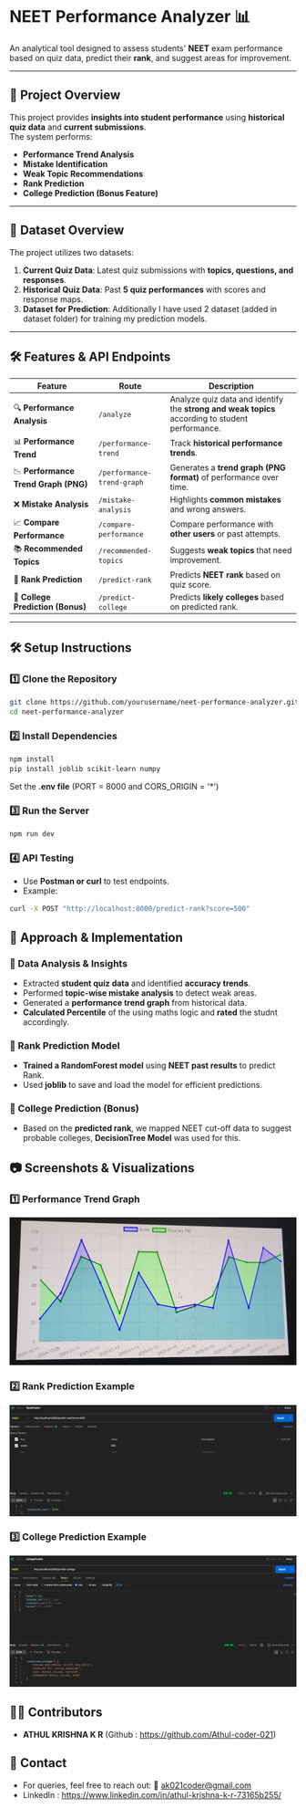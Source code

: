 # NEET Performance Analyzer 📊  

An analytical tool designed to assess students' **NEET** exam performance based on quiz data, predict their **rank**, and suggest areas for improvement.  

---

## **🚀 Project Overview**
This project provides **insights into student performance** using **historical quiz data** and **current submissions**.  
The system performs:
- **Performance Trend Analysis**
- **Mistake Identification**
- **Weak Topic Recommendations**
- **Rank Prediction**
- **College Prediction (Bonus Feature)**

---

## **📂 Dataset Overview**
The project utilizes two datasets:
1. **Current Quiz Data**: Latest quiz submissions with **topics, questions, and responses**.
2. **Historical Quiz Data**: Past **5 quiz performances** with scores and response maps.
3. **Dataset for Prediction**: Additionally I have used 2 dataset (added in dataset folder) for training my prediction models.

---

## **🛠️ Features & API Endpoints**
| **Feature**                           | **Route**                            | **Description** |
|----------------------------------------|--------------------------------------|----------------|
| 🔍 **Performance Analysis**            | `/analyze`                           | Analyze quiz data and identify the **strong and weak topics** according to student performance. |
| 📊 **Performance Trend**               | `/performance-trend`                 | Track **historical performance trends**. |
| 📉 **Performance Trend Graph (PNG)**    | `/performance-trend-graph`           | Generates a **trend graph (PNG format)** of performance over time. |
| ❌ **Mistake Analysis**                 | `/mistake-analysis`                  | Highlights **common mistakes** and wrong answers. |
| 📈 **Compare Performance**              | `/compare-performance`               | Compare performance with **other users** or past attempts. |
| 📚 **Recommended Topics**               | `/recommended-topics`                | Suggests **weak topics** that need improvement. |
| 🎯 **Rank Prediction**                  | `/predict-rank`                      | Predicts **NEET rank** based on quiz score. |
| 🏫 **College Prediction (Bonus)**       | `/predict-college`                   | Predicts **likely colleges** based on predicted rank. |

---

## **🛠️ Setup Instructions**
### **1️⃣ Clone the Repository**
```bash
git clone https://github.com/yourusername/neet-performance-analyzer.git
cd neet-performance-analyzer
```
### **2️⃣ Install Dependencies**
```bash
npm install
pip install joblib scikit-learn numpy
```
Set the **.env file** (PORT = 8000 and CORS_ORIGIN = '*')

### **3️⃣ Run the Server**
```bash
npm run dev
```
### **4️⃣ API Testing**
- Use **Postman or curl** to test endpoints.
- Example:
```bash
curl -X POST "http://localhost:8000/predict-rank?score=500"
```


## 🔬 Approach & Implementation
### 📌 Data Analysis & Insights
- Extracted **student quiz data** and identified **accuracy trends**.
- Performed **topic-wise mistake analysis** to detect weak areas.
- Generated a **performance trend graph** from historical data.
- **Calculated Percentile** of the using maths logic and **rated** the studnt accordingly.

### 📌 Rank Prediction Model
- **Trained a RandomForest model** using **NEET past results** to predict Rank.
- Used **joblib** to save and load the model for efficient predictions.

### 📌 College Prediction (Bonus)
- Based on the **predicted rank**, we mapped NEET cut-off data to suggest probable colleges, **DecisionTree Model** was used for this.


## 📷 Screenshots & Visualizations
### 1️⃣ Performance Trend Graph
![alt text](TrendGraph.jpeg)

### 2️⃣ Rank Prediction Example
![alt text](image.png)

### 3️⃣ College Prediction Example
![alt text](image-1.png)



## 👨‍💻 Contributors
- **ATHUL KRISHNA K R** (Github : https://github.com/Athul-coder-021)

## 📧 Contact
- For queries, feel free to reach out: 📩 ak021coder@gmail.com
- LinkedIn : https://www.linkedin.com/in/athul-krishna-k-r-73165b255/
